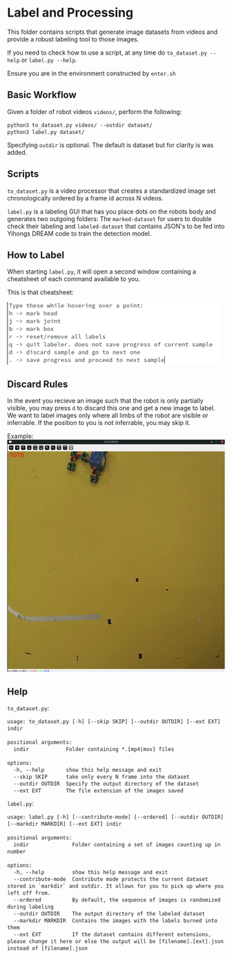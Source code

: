 # Label and Processing
This folder contains scripts that generate image datasets from videos and provide
a robust labeling tool to those images.

If you need to check how to use a script, at any time do `to_dataset.py --help` or
`label.py --help`. 

Ensure you are in the environment constructed by `enter.sh`

## Basic Workflow
Given a folder of robot videos `videos/`, perform the following:

```
python3 to_dataset.py videos/ --outdir dataset/
python3 label.py dataset/
```

Specifying `outdir` is optional. The default is dataset but for clarity is was
added.

## Scripts
`to_dataset.py` is a video processor that creates a standardized image set 
chronologically ordered by a frame id across N videos.

`label.py` is a labeling GUI that has you place dots on the robots body and
generates two outgoing folders: The `marked-dataset` for users to double check their labeling and `labeled-dataset` that contains JSON's to be fed into Yihongs
DREAM code to train the detection model.

## How to Label
When starting `label.py`, it will open a second window containing a cheatsheet
of each command available to you.

This is that cheatsheet:

![](./usage.png)

## Discard Rules
In the event you recieve an image such that the robot is only partially 
visible, you may press `d` to discard this one and get a new image to label. We
want to label images only where all limbs of the robot are visible or inferrable. If the position to you is not inferrable, you may skip it.

Example:
![](./example_discard.png)


## Help
`to_dataset.py`:
```
usage: to_dataset.py [-h] [--skip SKIP] [--outdir OUTDIR] [--ext EXT] indir

positional arguments:
  indir            Folder containing *.[mp4|mov] files

options:
  -h, --help       show this help message and exit
  --skip SKIP      take only every N frame into the dataset
  --outdir OUTDIR  Specify the output directory of the dataset
  --ext EXT        The file extension of the images saved
```

`label.py`:
```
usage: label.py [-h] [--contribute-mode] [--ordered] [--outdir OUTDIR] [--markdir MARKDIR] [--ext EXT] indir

positional arguments:
  indir              Folder containing a set of images counting up in number

options:
  -h, --help         show this help message and exit
  --contribute-mode  Contribute mode protects the current dataset stored in `markdir` and outdir. It allows for you to pick up where you left off from.
  --ordered          By default, the sequence of images is randomized during labeling
  --outdir OUTDIR    The output directory of the labeled dataset
  --markdir MARKDIR  Contains the images with the labels burned into them
  --ext EXT          If the dataset contains different extensions, please change it here or else the output will be [filename].[ext].json instead of [filename].json
```